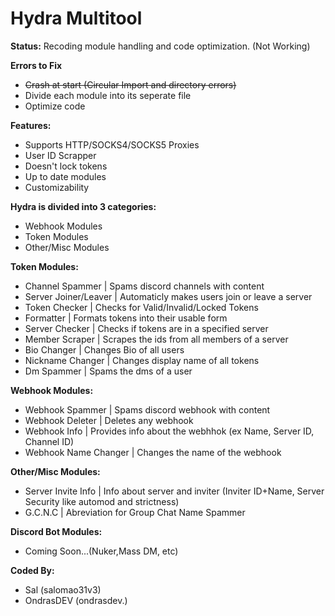 # Hydra Multitool

**Status:** Recoding module handling and code optimization. (Not Working)

**Errors to Fix**
- ~~Crash at start (Circular Import and directory errors)~~
- Divide each module into its seperate file
- Optimize code
  
**Features:**
- Supports HTTP/SOCKS4/SOCKS5 Proxies
- User ID Scrapper
- Doesn't lock tokens
- Up to date modules
- Customizability

  
**Hydra is divided into 3 categories:**
- Webhook Modules
- Token Modules
- Other/Misc Modules

  
**Token Modules:**
- Channel Spammer         | Spams discord channels with content
- Server Joiner/Leaver    | Automaticly makes users join or leave a server
- Token Checker           | Checks for Valid/Invalid/Locked Tokens
- Formatter               | Formats tokens into their usable form
- Server Checker          | Checks if tokens are in a specified server
- Member Scraper          | Scrapes the ids from all members of a server
- Bio Changer             | Changes Bio of all users
- Nickname Changer        | Changes display name of all tokens
- Dm Spammer              | Spams the dms of a user


**Webhook Modules:**
- Webhook Spammer         | Spams discord webhook with content
- Webhook Deleter         | Deletes any webhook
- Webhook Info            | Provides info about the webhhok (ex Name, Server ID, Channel ID)
- Webhook Name Changer    | Changes the name of the webhook


**Other/Misc Modules:**
- Server Invite Info      | Info about server and inviter (Inviter ID+Name, Server Security like automod and strictness)
- G.C.N.C                 | Abreviation for Group Chat Name Spammer

  
**Discord Bot Modules:**
- Coming Soon...(Nuker,Mass DM, etc)

**Coded By:**
- Sal (salomao31v3)
- OndrasDEV (ondrasdev.)

